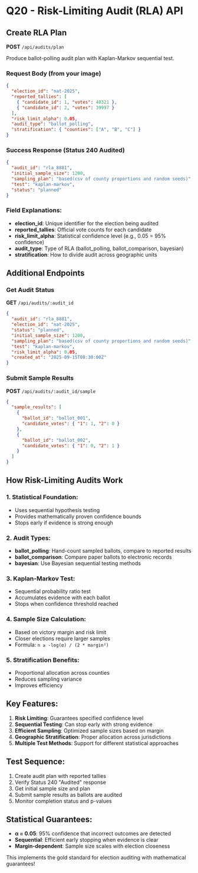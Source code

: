 # Q20 - Risk-Limiting Audit (RLA) API

## Create RLA Plan
**POST** `/api/audits/plan`

Produce ballot-polling audit plan with Kaplan-Markov sequential test.

### Request Body (from your image)
```json
{
  "election_id": "nat-2025",
  "reported_tallies": [
    { "candidate_id": 1, "votes": 40321 },
    { "candidate_id": 2, "votes": 39997 }
  ],
  "risk_limit_alpha": 0.05,
  "audit_type": "ballot_polling",
  "stratification": { "counties": ["A", "B", "C"] }
}
```

### Success Response (Status 240 Audited)
```json
{
  "audit_id": "rla_8881",
  "initial_sample_size": 1200,
  "sampling_plan": "based(csv of county proportions and random seeds)",
  "test": "kaplan-markov",
  "status": "planned"
}
```

### Field Explanations:
- **election_id**: Unique identifier for the election being audited
- **reported_tallies**: Official vote counts for each candidate
- **risk_limit_alpha**: Statistical confidence level (e.g., 0.05 = 95% confidence)
- **audit_type**: Type of RLA (ballot_polling, ballot_comparison, bayesian)
- **stratification**: How to divide audit across geographic units

## Additional Endpoints

### Get Audit Status
**GET** `/api/audits/:audit_id`

```json
{
  "audit_id": "rla_8881",
  "election_id": "nat-2025",
  "status": "planned",
  "initial_sample_size": 1200,
  "sampling_plan": "based(csv of county proportions and random seeds)",
  "test": "kaplan-markov",
  "risk_limit_alpha": 0.05,
  "created_at": "2025-09-15T08:30:00Z"
}
```

### Submit Sample Results
**POST** `/api/audits/:audit_id/sample`

```json
{
  "sample_results": [
    {
      "ballot_id": "ballot_001",
      "candidate_votes": { "1": 1, "2": 0 }
    },
    {
      "ballot_id": "ballot_002", 
      "candidate_votes": { "1": 0, "2": 1 }
    }
  ]
}
```

## How Risk-Limiting Audits Work

### 1. **Statistical Foundation:**
- Uses sequential hypothesis testing
- Provides mathematically proven confidence bounds
- Stops early if evidence is strong enough

### 2. **Audit Types:**
- **ballot_polling**: Hand-count sampled ballots, compare to reported results
- **ballot_comparison**: Compare paper ballots to electronic records
- **bayesian**: Use Bayesian sequential testing methods

### 3. **Kaplan-Markov Test:**
- Sequential probability ratio test
- Accumulates evidence with each ballot
- Stops when confidence threshold reached

### 4. **Sample Size Calculation:**
- Based on victory margin and risk limit
- Closer elections require larger samples
- Formula: `n ≥ -log(α) / (2 * margin²)`

### 5. **Stratification Benefits:**
- Proportional allocation across counties
- Reduces sampling variance
- Improves efficiency

## Key Features:

1. **Risk Limiting**: Guarantees specified confidence level
2. **Sequential Testing**: Can stop early with strong evidence
3. **Efficient Sampling**: Optimized sample sizes based on margin
4. **Geographic Stratification**: Proper allocation across jurisdictions
5. **Multiple Test Methods**: Support for different statistical approaches

## Test Sequence:
1. Create audit plan with reported tallies
2. Verify Status 240 "Audited" response
3. Get initial sample size and plan
4. Submit sample results as ballots are audited
5. Monitor completion status and p-values

## Statistical Guarantees:
- **α = 0.05**: 95% confidence that incorrect outcomes are detected
- **Sequential**: Efficient early stopping when evidence is clear
- **Margin-dependent**: Sample size scales with election closeness

This implements the gold standard for election auditing with mathematical guarantees!